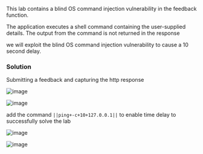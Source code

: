 This lab contains a blind OS command injection vulnerability in the feedback function.

The application executes a shell command containing the user-supplied details. The output from the command is not returned in the response

we will exploit the blind OS command injection vulnerability to cause a 10 second delay.

### Solution

Submitting a feedback and capturing the http response

![image](https://github.com/RahulMMenon011/PortSwigger_Labs/assets/140642506/0ae6c761-72b9-4726-843c-5b4e0c5c89d5)

![image](https://github.com/RahulMMenon011/PortSwigger_Labs/assets/140642506/a9e2f1ca-f9d9-4e10-a6a6-f48b4ad52d6b)

add the command `||ping+-c+10+127.0.0.1||` to enable time delay to successfully solve the lab

![image](https://github.com/RahulMMenon011/PortSwigger_Labs/assets/140642506/14f3e437-7c47-4bef-864b-5b5be4d3c957)

![image](https://github.com/RahulMMenon011/PortSwigger_Labs/assets/140642506/2282454e-005c-4c41-afc9-94dc591f3f33)


